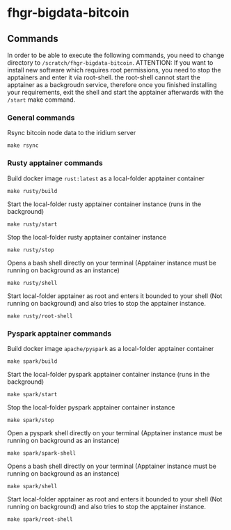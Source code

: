 # fhgr-bigdata-bitcoin
## Commands
In order to be able to execute the following commands, you need to change directory to `/scratch/fhgr-bigdata-bitcoin`.
ATTENTION: If you want to install new software which requires root permissions, you need to stop the apptainers and enter it via root-shell. the root-shell cannot start the apptainer as a backgroudn service, therefore once you finished installing your requirements, exit the shell and start the apptainer afterwards with the `/start` make command.

### General commands
Rsync bitcoin node data to the iridium server
```
make rsync
```
### Rusty apptainer commands
Build docker image `rust:latest` as a local-folder apptainer container
```
make rusty/build
```
     
Start the local-folder rusty apptainer container instance (runs in the background)
```
make rusty/start
``` 
  
Stop the local-folder rusty apptainer container instance
```
make rusty/stop
```
  
Opens a bash shell directly on your terminal (Apptainer instance must be running on background as an instance)
```
make rusty/shell
```
  
Start local-folder apptainer as root and enters it bounded to your shell (Not running on background) and also tries to stop the apptainer instance.
```
make rusty/root-shell
```

### Pyspark apptainer commands
Build docker image `apache/pyspark` as a local-folder apptainer container
```
make spark/build
```
     
Start the local-folder pyspark apptainer container instance (runs in the background)
```
make spark/start
``` 
  
Stop the local-folder pyspark apptainer container instance
```
make spark/stop
```
  
Open a pyspark shell directly on your terminal (Apptainer instance must be running on background as an instance)
```
make spark/spark-shell
```
  
Opens a bash shell directly on your terminal (Apptainer instance must be running on background as an instance)
```
make spark/shell
```
  
Start local-folder apptainer as root and enters it bounded to your shell (Not running on background) and also tries to stop the apptainer instance.
```
make spark/root-shell
```
